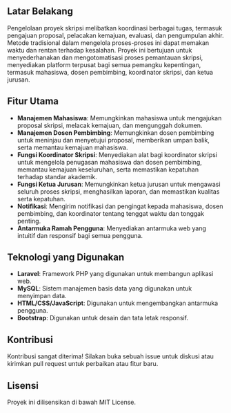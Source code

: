 ## Latar Belakang
Pengelolaan proyek skripsi melibatkan koordinasi berbagai tugas, termasuk pengajuan proposal, pelacakan kemajuan, evaluasi, dan pengumpulan akhir. Metode tradisional dalam mengelola proses-proses ini dapat memakan waktu dan rentan terhadap kesalahan. Proyek ini bertujuan untuk menyederhanakan dan mengotomatisasi proses pemantauan skripsi, menyediakan platform terpusat bagi semua pemangku kepentingan, termasuk mahasiswa, dosen pembimbing, koordinator skripsi, dan ketua jurusan.

## Fitur Utama
- **Manajemen Mahasiswa**: Memungkinkan mahasiswa untuk mengajukan proposal skripsi, melacak kemajuan, dan mengunggah dokumen.
- **Manajemen Dosen Pembimbing**: Memungkinkan dosen pembimbing untuk meninjau dan menyetujui proposal, memberikan umpan balik, serta memantau kemajuan mahasiswa.
- **Fungsi Koordinator Skripsi**: Menyediakan alat bagi koordinator skripsi untuk mengelola penugasan mahasiswa dan dosen pembimbing, memantau kemajuan keseluruhan, serta memastikan kepatuhan terhadap standar akademik.
- **Fungsi Ketua Jurusan**: Memungkinkan ketua jurusan untuk mengawasi seluruh proses skripsi, menghasilkan laporan, dan memastikan kualitas serta kepatuhan.
- **Notifikasi**: Mengirim notifikasi dan pengingat kepada mahasiswa, dosen pembimbing, dan koordinator tentang tenggat waktu dan tonggak penting.
- **Antarmuka Ramah Pengguna**: Menyediakan antarmuka web yang intuitif dan responsif bagi semua pengguna.

## Teknologi yang Digunakan
- **Laravel**: Framework PHP yang digunakan untuk membangun aplikasi web.
- **MySQL**: Sistem manajemen basis data yang digunakan untuk menyimpan data.
- **HTML/CSS/JavaScript**: Digunakan untuk mengembangkan antarmuka pengguna.
- **Bootstrap**: Digunakan untuk desain dan tata letak responsif.

## Kontribusi
Kontribusi sangat diterima! Silakan buka sebuah issue untuk diskusi atau kirimkan pull request untuk perbaikan atau fitur baru.

## Lisensi
Proyek ini dilisensikan di bawah MIT License.
